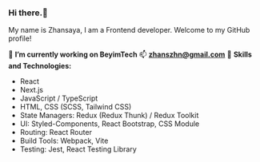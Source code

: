 ### Hi there.👋

My name is Zhansaya, I am a Frontend developer. Welcome to my GitHub profile!

🔭 **I’m currently working on BeyimTech**
📫 **zhanszhn@gmail.com**
🌱 **Skills and Technologies:**
- React
- Next.js
- JavaScript / TypeScript
- HTML, CSS (SCSS, Tailwind CSS)
- State Managers: Redux (Redux Thunk) / Redux Toolkit
- UI: Styled-Components, React Bootstrap, CSS Module
- Routing: React Router
- Build Tools: Webpack, Vite
- Testing: Jest, React Testing Library
<!--
**zhanss31/zhanss31** is a ✨ _special_ ✨ repository because its `README.md` (this file) appears on your GitHub profile.


Here are some ideas to get you started:

- 🔭 I’m currently working on ...
- 🌱 I’m currently learning ...
- 👯 I’m looking to collaborate on ...
- 🤔 I’m looking for help with ...
- 💬 Ask me about ...
- 📫 How to reach me: ...
- 😄 Pronouns: ...
- ⚡ Fun fact: ...
-->
